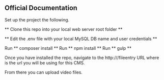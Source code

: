 
## Official Documentation

Set up the project the following.

** Clone this repo into your local web server root folder **

** Edit the .env file with your local MySQL DB name and user credentials **

Run ** composer install **
Run ** npm install **
Run ** gulp **

Once you have installed the repo, navigate to the http://<your url>/fileentry URL
where <your url> is the url you will be using for this CMS.

From there you can upload video files.


